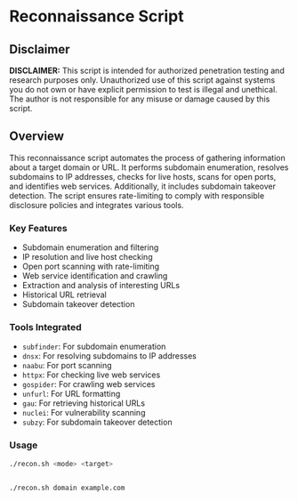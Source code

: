 # Reconnaissance Script

## Disclaimer

**DISCLAIMER:** This script is intended for authorized penetration testing and research purposes only. Unauthorized use of this script against systems you do not own or have explicit permission to test is illegal and unethical. The author is not responsible for any misuse or damage caused by this script.

## Overview

This reconnaissance script automates the process of gathering information about a target domain or URL. It performs subdomain enumeration, resolves subdomains to IP addresses, checks for live hosts, scans for open ports, and identifies web services. Additionally, it includes subdomain takeover detection. The script ensures rate-limiting to comply with responsible disclosure policies and integrates various tools.

### Key Features

- Subdomain enumeration and filtering
- IP resolution and live host checking
- Open port scanning with rate-limiting
- Web service identification and crawling
- Extraction and analysis of interesting URLs
- Historical URL retrieval
- Subdomain takeover detection

### Tools Integrated

- `subfinder`: For subdomain enumeration
- `dnsx`: For resolving subdomains to IP addresses
- `naabu`: For port scanning
- `httpx`: For checking live web services
- `gospider`: For crawling web services
- `unfurl`: For URL formatting
- `gau`: For retrieving historical URLs
- `nuclei`: For vulnerability scanning
- `subzy`: For subdomain takeover detection

### Usage

```sh
./recon.sh <mode> <target>


./recon.sh domain example.com
